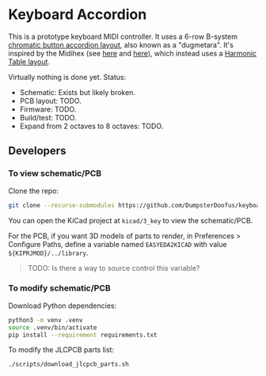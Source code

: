 # Keyboard Accordion

This is a prototype keyboard MIDI controller. It uses a 6-row B-system [chromatic button accordion layout](https://en.wikipedia.org/wiki/Chromatic_button_accordion), also known as a "dugmetara". It's inspired by the Midihex (see [here](https://gullsonix.co.uk/) and [here](https://midi.org/innovation-award/midihex)), which instead uses a [Harmonic Table layout](https://en.wikipedia.org/wiki/Harmonic_table_note_layout).

Virtually nothing is done yet. Status:

* Schematic: Exists but likely broken.
* PCB layout: TODO.
* Firmware: TODO.
* Build/test: TODO.
* Expand from 2 octaves to 8 octaves: TODO.

## Developers

### To view schematic/PCB

Clone the repo:

```sh
git clone --recurse-submodules https://github.com/DumpsterDoofus/keyboard_accordion.git
```

You can open the KiCad project at `kicad/3_key` to view the schematic/PCB.

For the PCB, if you want 3D models of parts to render, in Preferences > Configure Paths, define a variable named `EASYEDA2KICAD` with value `${KIPRJMOD}/../library`.

> TODO: Is there a way to source control this variable?

### To modify schematic/PCB

Download Python dependencies:

```sh
python3 -m venv .venv
source .venv/bin/activate
pip install --requirement requirements.txt
```

To modify the JLCPCB parts list:

```sh
./scripts/download_jlcpcb_parts.sh
```

